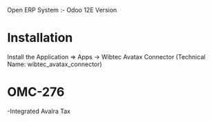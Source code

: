 Open ERP System :- Odoo 12E Version 

Installation 
============
Install the Application => Apps -> Wibtec Avatax Connector (Technical Name: wibtec_avatax_connector)

OMC-276
============
-Integrated Avalra Tax